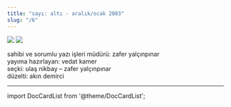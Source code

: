 ```yaml
---
title: "sayı: altı - aralık/ocak 2003"
slug: "/6"
---
```


![](/img/ky06_00a_zaferyalcinpinar.jpg)
![](/img/ky06_00b_yasarkemal.jpg)

sahibi ve sorumlu yazı işleri müdürü: zafer yalçınpınar  
yayıma hazırlayan: vedat kamer  
seçki: ulaş nikbay – zafer yalçınpınar  
düzelti: akın demirci  

---
import DocCardList from '@theme/DocCardList';

<DocCardList />
